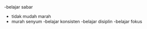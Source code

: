 -belajar sabar 
  + tidak mudah marah
  + murah senyum
-belajar konsisten
-belajar disiplin
-belajar fokus
